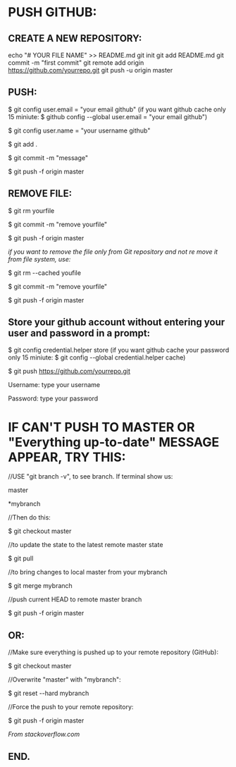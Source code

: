 # PUSH GITHUB:

## CREATE A NEW REPOSITORY:

echo "# YOUR FILE NAME" >> README.md
git init
git add README.md
git commit -m "first commit"
git remote add origin https://github.com/yourrepo.git
git push -u origin master

## PUSH:

$ git config user.email = "your email github" (if you want github cache only 15 miniute: $ github config --global user.email  = "your email github")

$ git config user.name = "your username github"

$ git add .

$ git commit -m "message"

$ git push -f origin master

## REMOVE FILE:

$ git rm yourfile

$ git commit -m "remove yourfile"

$ git push -f origin master

*if you want to remove the file only from Git repository and not re move it from file system, use:*

$ git rm --cached youfile

$ git commit -m "remove yourfile"

$ git push -f origin master

## Store your github account without entering your user and password in a prompt:

$ git config credential.helper store (if you want github cache your password only 15 miniute: $ git config --global credential.helper cache)

$ git push https://github.com/yourrepo.git

Username: type your username

Password: type your password

# IF CAN'T PUSH TO MASTER OR "Everything up-to-date" MESSAGE APPEAR, TRY THIS:

//USE "git branch -v", to see branch. If terminal show us:

master

*mybranch

//Then do this:
 
$ git checkout master

//to update the state to the latest remote master state

$ git pull               

//to bring changes to local master from your mybranch

$ git merge mybranch 

//push current HEAD to remote master branch    

$ git push -f origin master 

## OR:

//Make sure everything is pushed up to your remote repository (GitHub):

$ git checkout master

//Overwrite "master" with "mybranch":

$ git reset --hard mybranch

//Force the push to your remote repository:

$ git push -f origin master

*From stackoverflow.com*

## END.
